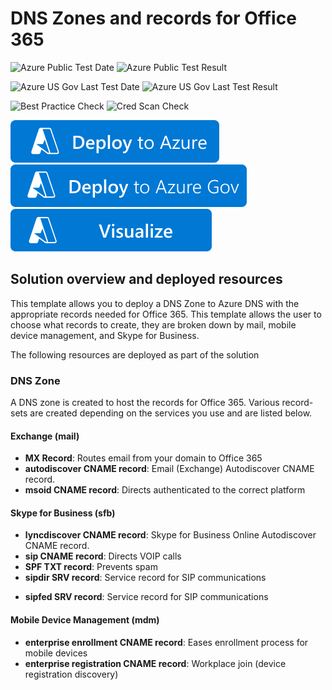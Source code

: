 # DNS Zones and records for Office 365

![Azure Public Test Date](https://azurequickstartsservice.blob.core.windows.net/badges/demos/dns-records-office365/PublicLastTestDate.svg)
![Azure Public Test Result](https://azurequickstartsservice.blob.core.windows.net/badges/demos/dns-records-office365/PublicDeployment.svg)

![Azure US Gov Last Test Date](https://azurequickstartsservice.blob.core.windows.net/badges/demos/dns-records-office365/FairfaxLastTestDate.svg)
![Azure US Gov Last Test Result](https://azurequickstartsservice.blob.core.windows.net/badges/demos/dns-records-office365/FairfaxDeployment.svg)

![Best Practice Check](https://azurequickstartsservice.blob.core.windows.net/badges/demos/dns-records-office365/BestPracticeResult.svg)
![Cred Scan Check](https://azurequickstartsservice.blob.core.windows.net/badges/demos/dns-records-office365/CredScanResult.svg)

[![Deploy To Azure](https://raw.githubusercontent.com/Azure/azure-quickstart-templates/master/1-CONTRIBUTION-GUIDE/images/deploytoazure.svg?sanitize=true)](https://portal.azure.com/#create/Microsoft.Template/uri/https%3A%2F%2Fraw.githubusercontent.com%2FAzure%2Fazure-quickstart-templates%2Fmaster%2Fdemos%2Fdns-records-office365%2Fazuredeploy.json)  
[![Deploy To Azure US Gov](https://raw.githubusercontent.com/Azure/azure-quickstart-templates/master/1-CONTRIBUTION-GUIDE/images/deploytoazuregov.svg?sanitize=true)]( https://portal.azure.us/#create/Microsoft.Template/uri/https%3A%2F%2Fraw.githubusercontent.com%2FAzure%2Fazure-quickstart-templates%2Fmaster%2Fdemos%2Fdns-records-office365%2Fazuredeploy.json)
[![Visualize](https://raw.githubusercontent.com/Azure/azure-quickstart-templates/master/1-CONTRIBUTION-GUIDE/images/visualizebutton.svg?sanitize=true)](http://armviz.io/#/?load=https%3A%2F%2Fraw.githubusercontent.com%2FAzure%2Fazure-quickstart-templates%2Fmaster%2Fdemos%2Fdns-records-office365%2Fazuredeploy.json)


## Solution overview and deployed resources

This template allows you to deploy a DNS Zone to Azure DNS with the appropriate records needed for Office 365. This template allows the user to choose what records to create, they are broken down by mail, mobile device management, and Skype for Business.

The following resources are deployed as part of the solution

### DNS Zone

A DNS zone is created to host the records for Office 365. Various record-sets are created depending on the services you use and are listed below.

#### Exchange (mail)

+ **MX Record**: Routes email from your domain to Office 365
+ **autodiscover CNAME record**: Email (Exchange) Autodiscover CNAME record.
+ **msoid CNAME record**: Directs authenticated to the correct platform

#### Skype for Business (sfb)

+ **lyncdiscover CNAME record**: Skype for Business Online Autodiscover CNAME record.
+ **sip CNAME record**: Directs VOIP calls
+ **SPF TXT record**: Prevents spam
+ **sipdir SRV record**: Service record for SIP communications
* **sipfed SRV record**: Service record for SIP communications

#### Mobile Device Management (mdm)

* **enterprise enrollment CNAME record**: Eases enrollment process for mobile devices
* **enterprise registration CNAME record**: Workplace join (device registration discovery)



